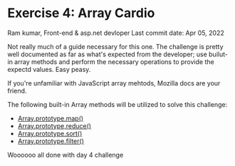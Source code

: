 # Exercise 4: Array Cardio
Ram kumar, Front-end & asp.net devloper 
Last commit date: Apr 05, 2022

Not really much of a guide necessary for this one. The challenge is pretty well documented as far as what's expected from the developer; use builut-in array methods and perform the necessary operations to provide the expectd values. Easy peasy.

If you're unfamiliar with JavaScript array mehtods, Mozilla docs are your friend.

The following built-in Array methods will be utilized to solve this challenge:
- [Array.prototype.map()](https://developer.mozilla.org/en-US/docs/Web/JavaScript/Reference/Global_Objects/Array/map)
- [Array.prototype,reduce()](https://developer.mozilla.org/en-US/docs/Web/JavaScript/Reference/Global_Objects/Array/Reduce)
- [Array.prototype.sort()](https://developer.mozilla.org/en-US/docs/Web/JavaScript/Reference/Global_Objects/Array/Sort)
- [Array.prototype.filter()](https://developer.mozilla.org/en-US/docs/Web/JavaScript/Reference/Global_Objects/Array/Filter)

Woooooo all done with day 4 challenge
